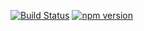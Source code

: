 [![Build Status](https://travis-ci.org/mikearnaldi/next-flexible-routes.svg?branch=master)](https://travis-ci.org/mikearnaldi/next-flexible-routes) [![npm version](https://img.shields.io/npm/v/next-flexible-routes.svg?style=flat)](https://www.npmjs.com/package/next-flexible-routes)